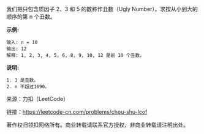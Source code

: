 我们把只包含质因子 2、3 和 5 的数称作丑数（Ugly Number）。求按从小到大的顺序的第 n 个丑数。

 

**示例:**

```
输入: n = 10
输出: 12
解释: 1, 2, 3, 4, 5, 6, 8, 9, 10, 12 是前 10 个丑数。
```

**说明:**  

```
1. 1 是丑数。
2. n 不超过1690。
```

来源：力扣（LeetCode）



链接：https://leetcode-cn.com/problems/chou-shu-lcof



著作权归领扣网络所有。商业转载请联系官方授权，非商业转载请注明出处。

